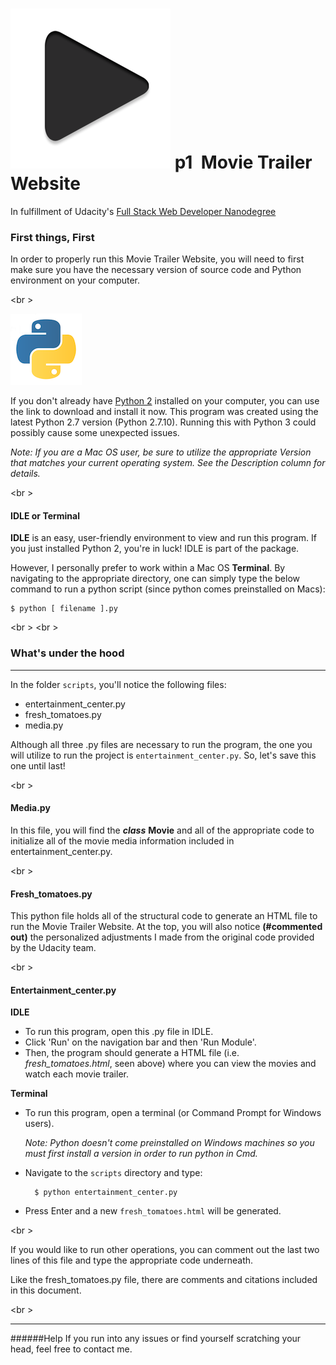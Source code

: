 ![Play icon](img/icon_play.png)
p1 &nbsp;Movie Trailer Website
=====
In fulfillment of Udacity's [Full Stack Web Developer Nanodegree](https://www.udacity.com/course/full-stack-web-developer-nanodegree--nd004)

### First things, First

In order to properly run this Movie Trailer Website, you will need to first make sure you have the necessary version of source code and Python environment on your computer.

<br \>

![Python icon](img/Sm-pylogo.png)

If you don't already have [Python 2](https://www.python.org/downloads/release/python-2710) installed on your computer, you can use the link to download and install it now. This program was created using the latest Python 2.7 version (Python 2.7.10). Running this with Python 3 could possibly cause some unexpected issues.

*Note: If you are a Mac OS user, be sure to utilize the appropriate Version that matches your current operating system. See the Description column for details.* 

<br \>

#### IDLE or Terminal

**IDLE** is an easy, user-friendly environment to view and run this program. If you just installed Python 2, you're in luck! IDLE is part of the package.

However, I personally prefer to work within a Mac OS **Terminal**. By navigating to the appropriate directory, one can simply type the below command to run a python script (since python comes preinstalled on Macs):

    $ python [ filename ].py

<br \>
<br \>

### What's under the hood
---
In the folder `scripts`, you'll notice the following files:

+ entertainment_center.py
+ fresh_tomatoes.py
+ media.py

Although all three .py files are necessary to run the program, the one you will utilize to run the project is `entertainment_center.py`. So, let's save this one until last!

<br \>

#### Media.py

In this file, you will find the **_class_** __Movie__ and all of the appropriate code to initialize all of the movie media information included in entertainment_center.py. 

<br \>

#### Fresh_tomatoes.py

This python file holds all of the structural code to generate an HTML file to run the Movie Trailer Website. At the top, you will also notice **(#commented out)** the personalized adjustments I made from the original code provided by the Udacity team.

<br \>
   
#### Entertainment_center.py
__IDLE__

* To run this program, open this .py file in IDLE.
* Click 'Run' on the navigation bar and then 'Run Module'.
* Then, the program should generate a HTML file (i.e. _fresh_tomatoes.html_, seen above) where you can view the movies and watch each movie trailer.

__Terminal__

* To run this program, open a terminal (or Command Prompt for Windows users). 

    *Note: Python doesn't come preinstalled on Windows machines so you must first install a version in order to run python in Cmd.*

* Navigate to the `scripts` directory and type:

        $ python entertainment_center.py

* Press Enter and a new `fresh_tomatoes.html` will be generated.

<br \>

If you would like to run other operations, you can comment out the last two lines of this file and type the appropriate code underneath.

Like the fresh_tomatoes.py file, there are comments and citations included in this document.

<br \>

---

######Help
If you run into any issues or find yourself scratching your head, 
feel free to contact me. 

